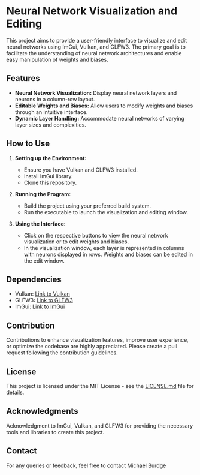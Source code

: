 # Neural Network Visualization and Editing

This project aims to provide a user-friendly interface to visualize and edit neural networks using ImGui, Vulkan, and GLFW3. The primary goal is to facilitate the understanding of neural network architectures and enable easy manipulation of weights and biases.

## Features

- **Neural Network Visualization:** Display neural network layers and neurons in a column-row layout.
- **Editable Weights and Biases:** Allow users to modify weights and biases through an intuitive interface.
- **Dynamic Layer Handling:** Accommodate neural networks of varying layer sizes and complexities.

## How to Use

1. **Setting up the Environment:**
    - Ensure you have Vulkan and GLFW3 installed.
    - Install ImGui library.
    - Clone this repository.

2. **Running the Program:**
    - Build the project using your preferred build system.
    - Run the executable to launch the visualization and editing window.

3. **Using the Interface:**
    - Click on the respective buttons to view the neural network visualization or to edit weights and biases.
    - In the visualization window, each layer is represented in columns with neurons displayed in rows. Weights and biases can be edited in the edit window.

## Dependencies

- Vulkan: [Link to Vulkan](https://vulkan.lunarg.com/)
- GLFW3: [Link to GLFW3](https://www.glfw.org/)
- ImGui: [Link to ImGui](https://github.com/ocornut/imgui)

## Contribution

Contributions to enhance visualization features, improve user experience, or optimize the codebase are highly appreciated. Please create a pull request following the contribution guidelines.

## License

This project is licensed under the MIT License - see the [LICENSE.md](LICENSE.md) file for details.

## Acknowledgments

Acknowledgment to ImGui, Vulkan, and GLFW3 for providing the necessary tools and libraries to create this project.

## Contact

For any queries or feedback, feel free to contact Michael Burdge
